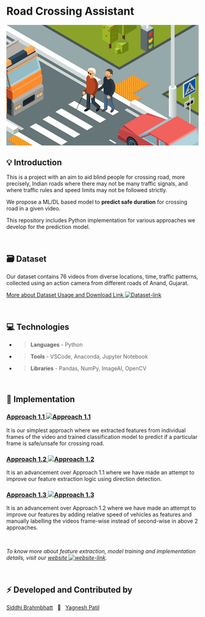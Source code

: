 # **Road Crossing Assistant**

![main-img](images/roadcross-img.jpg)

## 💡 Introduction

This is a  project with an aim to aid blind people for crossing road, more precisely, Indian roads where there may not be many traffic signals, and where traffic rules and speed limits may not be followed strictly.

We propose a ML/DL based model to **predict safe duration** for crossing road in a given video.

This repository includes Python implementation for various approaches we develop for the prediction model.

&nbsp;

## 🗃 Dataset

Our dataset contains 76 videos from diverse locations, time, traffic patterns, collected using an action camera from different roads of Anand, Gujarat.

[More about Dataset Usage and Download Link ![Dataset-link](https://img.icons8.com/fluent-systems-filled/15/000000/external-link.png)](https://docs.google.com/document/d/1uwIMWzDnLLMtVm9TRDQFjIF5yI1wMAf-Fw3d0x39Yvo/edit?usp=sharing)

&nbsp;

## 💻 Technologies

- > **Languages** - Python
- > **Tools** - VSCode, Anaconda, Jupyter Notebook
- > **Libraries** - Pandas, NumPy, ImageAI, OpenCV

&nbsp;

## 🔨 **Implementation**

### [**Approach 1.1** ![Approach 1.1](https://img.icons8.com/fluent-systems-filled/18/000000/external-link.png)](https://nbviewer.jupyter.org/github/roadcross-assistant/Project/blob/master/Approach_1.1_individual_frames.ipynb)

It is our simplest approach where we extracted features from individual frames of the video and trained classification model to predict if a particular frame is safe/unsafe for crossing road.

### [**Approach 1.2** ![Approach 1.2](https://img.icons8.com/fluent-systems-filled/18/000000/external-link.png)](https://nbviewer.jupyter.org/github/roadcross-assistant/Project/blob/master/Approach_1.2_individual_frames.ipynb)

It is an advancement over Approach 1.1 where we have made an attempt to improve our feature extraction logic using direction detection.

### [**Approach 1.3** ![Approach 1.3](https://img.icons8.com/fluent-systems-filled/18/000000/external-link.png)](https://nbviewer.jupyter.org/github/roadcross-assistant/Project/blob/master/Approach_1.3_individual_frames.ipynb)

It is an advancement over Approach 1.2 where we have made an attempt to improve our features by adding relative speed of vehicles as features and manually labelling the videos frame-wise instead of second-wise in above 2 approaches.

&nbsp;

*To know more about feature extraction, model training and implementation details, visit our [website ![website-link](https://img.icons8.com/fluent-systems-filled/15/000000/external-link.png)](https://roadcross-assistant.github.io/Website/ "Road Crossing Assistant Website").*

&nbsp;

## ⚡ Developed and Contributed by

[Siddhi Brahmbhatt](https://www.github.com/1siddhi7) &nbsp; 🤝 &nbsp; [Yagnesh Patil](https://www.github.com/yagnesh45)
